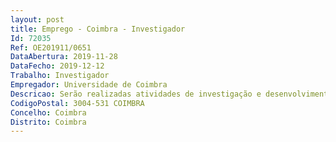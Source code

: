 ```yaml
--- 
layout: post
title: Emprego - Coimbra - Investigador
Id: 72035
Ref: OE201911/0651
DataAbertura: 2019-11-28
DataFecho: 2019-12-12
Trabalho: Investigador
Empregador: Universidade de Coimbra
Descricao: Serão realizadas atividades de investigação e desenvolvimento  I) Realização de atividades subjacentes a recolha de amostra (i.e., entrevistas de diagnóstico, questionários de autorrelato e recolha de dados psicofisiológicos de ritmo cardíaco e de variabilidade do ritmo cardíaco)  (II) Implementação de programas de intervenção baseados na compaixão com jovens agressores  (III) Construção e gestão de base de dados  (IV) Tratamento de dados de variáveis psicológicas, incluindo dados psicofisiológicos  (V) Apoio na elaboração dos relatórios de progresso do projeto, bem como na elaboração de artigos e de comunicações científicas.
CodigoPostal: 3004-531 COIMBRA
Concelho: Coimbra
Distrito: Coimbra
--- 
```

